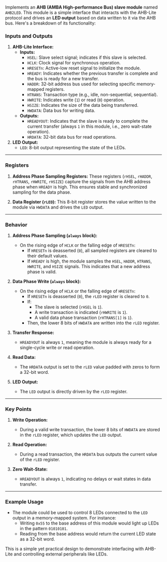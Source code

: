 Implements an **AHB (AMBA High-performance Bus) slave module** named `AHB2LED`. This module is a simple interface that interacts with the AHB-Lite protocol and drives an **LED output** based on data written to it via the AHB bus. Here's a breakdown of its functionality:

### **Inputs and Outputs**

1. **AHB-Lite Interface:**
    - **Inputs:**
        - `HSEL`: Slave select signal; indicates if this slave is selected.
        - `HCLK`: Clock signal for synchronous operation.
        - `HRESETn`: Active-low reset signal to initialize the module.
        - `HREADY`: Indicates whether the previous transfer is complete and the bus is ready for a new transfer.
        - `HADDR`: 32-bit address bus used for selecting specific memory-mapped registers.
        - `HTRANS`: Transaction type (e.g., idle, non-sequential, sequential).
        - `HWRITE`: Indicates write (`1`) or read (`0`) operation.
        - `HSIZE`: Indicates the size of the data being transferred.
        - `HWDATA`: Data bus for writing data.
    - **Outputs:**
        - `HREADYOUT`: Indicates that the slave is ready to complete the current transfer (always `1` in this module, i.e., zero wait-state operation).
        - `HRDATA`: 32-bit data bus for read operations.
2. **LED Output:**
    - `LED`: 8-bit output representing the state of the LEDs.

---

### **Registers**

1. **Address Phase Sampling Registers:** These registers (`rHSEL`, `rHADDR`, `rHTRANS`, `rHWRITE`, `rHSIZE`) capture the signals from the AHB address phase when `HREADY` is high. This ensures stable and synchronized sampling for the data phase.
    
2. **Data Register (`rLED`):** This 8-bit register stores the value written to the module via `HWDATA` and drives the `LED` output.
    

---

### **Behavior**

1. **Address Phase Sampling (`always` block):**
    
    - On the rising edge of `HCLK` or the falling edge of `HRESETn`:
        - If `HRESETn` is deasserted (`0`), all sampled registers are cleared to their default values.
        - If `HREADY` is high, the module samples the `HSEL`, `HADDR`, `HTRANS`, `HWRITE`, and `HSIZE` signals. This indicates that a new address phase is valid.
2. **Data Phase Write (`always` block):**
    
    - On the rising edge of `HCLK` or the falling edge of `HRESETn`:
        - If `HRESETn` is deasserted (`0`), the `rLED` register is cleared to `0`.
        - If:
            - The slave is selected (`rHSEL` is `1`).
            - A write transaction is indicated (`rHWRITE` is `1`).
            - A valid data phase transaction (`rHTRANS[1]` is `1`).
        - Then, the lower 8 bits of `HWDATA` are written into the `rLED` register.
3. **Transfer Response:**
    
    - `HREADYOUT` is always `1`, meaning the module is always ready for a single-cycle write or read operation.
4. **Read Data:**
    
    - The `HRDATA` output is set to the `rLED` value padded with zeros to form a 32-bit word.
5. **LED Output:**
    
    - The `LED` output is directly driven by the `rLED` register.

---

### **Key Points**

1. **Write Operation:**
    
    - During a valid write transaction, the lower 8 bits of `HWDATA` are stored in the `rLED` register, which updates the `LED` output.
2. **Read Operation:**
    
    - During a read transaction, the `HRDATA` bus outputs the current value of the `rLED` register.
3. **Zero Wait-State:**
    
    - `HREADYOUT` is always `1`, indicating no delays or wait states in data transfer.

---

### **Example Usage**

- The module could be used to control 8 LEDs connected to the `LED` output in a memory-mapped system. For instance:
    - Writing `0x55` to the base address of this module would light up LEDs in the pattern `01010101`.
    - Reading from the base address would return the current LED state as a 32-bit word.

This is a simple yet practical design to demonstrate interfacing with AHB-Lite and controlling external peripherals like LEDs.